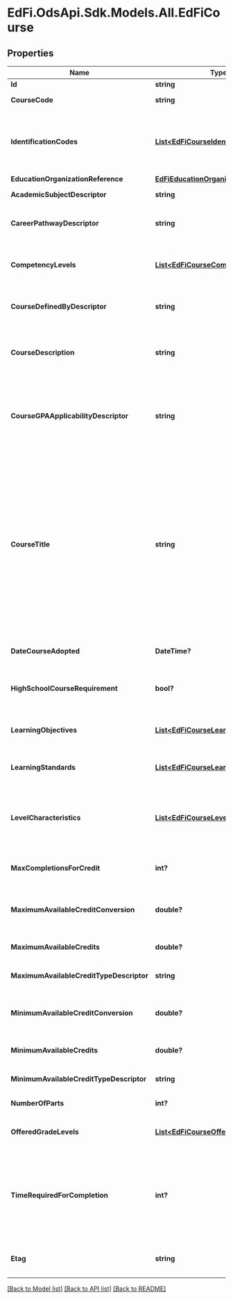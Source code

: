 # EdFi.OdsApi.Sdk.Models.All.EdFiCourse
## Properties

Name | Type | Description | Notes
------------ | ------------- | ------------- | -------------
**Id** | **string** |  | 
**CourseCode** | **string** | A unique alphanumeric code assigned to a course. | 
**IdentificationCodes** | [**List&lt;EdFiCourseIdentificationCode&gt;**](EdFiCourseIdentificationCode.md) | An unordered collection of courseIdentificationCodes. The code that identifies the organization of subject matter and related learning experiences provided for the instruction of students. | 
**EducationOrganizationReference** | [**EdFiEducationOrganizationReference**](EdFiEducationOrganizationReference.md) |  | 
**AcademicSubjectDescriptor** | **string** | The intended major subject area of the course. | [optional] 
**CareerPathwayDescriptor** | **string** | Indicates the career cluster or pathway the course is associated with as part of a CTE curriculum. | [optional] 
**CompetencyLevels** | [**List&lt;EdFiCourseCompetencyLevel&gt;**](EdFiCourseCompetencyLevel.md) | An unordered collection of courseCompetencyLevels. The competency levels defined to rate the student for the course. | [optional] 
**CourseDefinedByDescriptor** | **string** | Specifies whether the course was defined by the SEA, LEA, School, or national organization. | [optional] 
**CourseDescription** | **string** | A description of the content standards and goals covered in the course. Reference may be made to state or national content standards. | [optional] 
**CourseGPAApplicabilityDescriptor** | **string** | An indicator of whether or not the course being described is included in the computation of the student&#39;s Grade Point Average, and if so, if it is weighted differently from regular courses. | [optional] 
**CourseTitle** | **string** | The descriptive name given to a course of study offered in a school or other institution or organization. In departmentalized classes at the elementary, secondary, and postsecondary levels (and for staff development activities), this refers to the name by which a course is identified (e.g., American History, English III). For elementary and other non-departmentalized classes, it refers to any portion of the instruction for which a grade or report is assigned (e.g., reading, composition, spelling, and language arts). | 
**DateCourseAdopted** | **DateTime?** | Date the course was adopted by the education agency. | [optional] 
**HighSchoolCourseRequirement** | **bool?** | An indication that this course may satisfy high school graduation requirements in the course&#39;s subject area. | [optional] 
**LearningObjectives** | [**List&lt;EdFiCourseLearningObjective&gt;**](EdFiCourseLearningObjective.md) | An unordered collection of courseLearningObjectives. Learning Objectives to be mastered in the course. | [optional] 
**LearningStandards** | [**List&lt;EdFiCourseLearningStandard&gt;**](EdFiCourseLearningStandard.md) | An unordered collection of courseLearningStandards. Learning Standard(s) to be taught by the course. | [optional] 
**LevelCharacteristics** | [**List&lt;EdFiCourseLevelCharacteristic&gt;**](EdFiCourseLevelCharacteristic.md) | An unordered collection of courseLevelCharacteristics. The type of specific program or designation with which the course is associated (e.g., AP, IB, Dual Credit, CTE). | [optional] 
**MaxCompletionsForCredit** | **int?** | Designates how many times the course may be taken with credit received by the student. | [optional] 
**MaximumAvailableCreditConversion** | **double?** | Conversion factor that when multiplied by the number of credits is equivalent to Carnegie units. | [optional] 
**MaximumAvailableCredits** | **double?** | The value of credits or units of value awarded for the completion of a course. | [optional] 
**MaximumAvailableCreditTypeDescriptor** | **string** | The type of credits or units of value awarded for the completion of a course. | [optional] 
**MinimumAvailableCreditConversion** | **double?** | Conversion factor that when multiplied by the number of credits is equivalent to Carnegie units. | [optional] 
**MinimumAvailableCredits** | **double?** | The value of credits or units of value awarded for the completion of a course. | [optional] 
**MinimumAvailableCreditTypeDescriptor** | **string** | The type of credits or units of value awarded for the completion of a course. | [optional] 
**NumberOfParts** | **int?** | The number of parts identified for a course. | 
**OfferedGradeLevels** | [**List&lt;EdFiCourseOfferedGradeLevel&gt;**](EdFiCourseOfferedGradeLevel.md) | An unordered collection of courseOfferedGradeLevels. The grade levels in which the course is offered. | [optional] 
**TimeRequiredForCompletion** | **int?** | The actual or estimated number of clock minutes required for class completion.  This number is especially important for career and technical education classes and may represent (in minutes) the clock hour requirement of the class. | [optional] 
**Etag** | **string** | A unique system-generated value that identifies the version of the resource. | [optional] 

[[Back to Model list]](../README.md#documentation-for-models) [[Back to API list]](../README.md#documentation-for-api-endpoints) [[Back to README]](../README.md)

